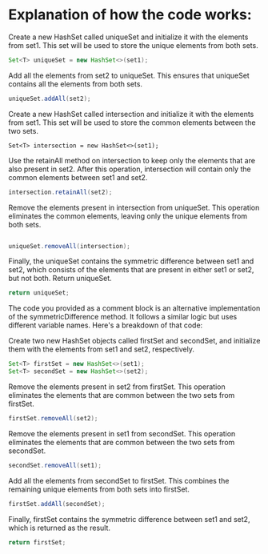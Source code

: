 # Explanation of how the code works:

Create a new HashSet called uniqueSet and initialize it with the elements from set1. This set will be used to store the unique elements from both sets.
```java
Set<T> uniqueSet = new HashSet<>(set1);
```

Add all the elements from set2 to uniqueSet. This ensures that uniqueSet contains all the elements from both sets.
```java
uniqueSet.addAll(set2);
```
Create a new HashSet called intersection and initialize it with the elements from set1. This set will be used to store the common elements between the two sets.
```java~~~~
Set<T> intersection = new HashSet<>(set1);
```
Use the retainAll method on intersection to keep only the elements that are also present in set2. After this operation, intersection will contain only the common elements between set1 and set2.
```java
intersection.retainAll(set2);
```
Remove the elements present in intersection from uniqueSet. This operation eliminates the common elements, leaving only the unique elements from both sets.
```java

uniqueSet.removeAll(intersection);
```
Finally, the uniqueSet contains the symmetric difference between set1 and set2, which consists of the elements that are present in either set1 or set2, but not both. Return uniqueSet.
```java
return uniqueSet;
```
The code you provided as a comment block is an alternative implementation of the symmetricDifference method. It follows a similar logic but uses different variable names. Here's a breakdown of that code:

Create two new HashSet objects called firstSet and secondSet, and initialize them with the elements from set1 and set2, respectively.
```java
Set<T> firstSet = new HashSet<>(set1);
Set<T> secondSet = new HashSet<>(set2);
```
Remove the elements present in set2 from firstSet. This operation eliminates the elements that are common between the two sets from firstSet.
```java
firstSet.removeAll(set2);
```
Remove the elements present in set1 from secondSet. This operation eliminates the elements that are common between the two sets from secondSet.
```java
secondSet.removeAll(set1);
```
Add all the elements from secondSet to firstSet. This combines the remaining unique elements from both sets into firstSet.
```java
firstSet.addAll(secondSet);
```
Finally, firstSet contains the symmetric difference between set1 and set2, which is returned as the result.
```java
return firstSet;
```